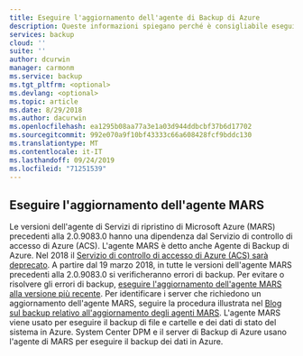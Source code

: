 ```yaml
---
title: Eseguire l'aggiornamento dell'agente di Backup di Azure
description: Queste informazioni spiegano perché è consigliabile eseguire l'aggiornamento dell'agente di Backup di Azure e dove scaricare l'aggiornamento.
services: backup
cloud: ''
suite: ''
author: dcurwin
manager: carmonm
ms.service: backup
ms.tgt_pltfrm: <optional>
ms.devlang: <optional>
ms.topic: article
ms.date: 8/29/2018
ms.author: dacurwin
ms.openlocfilehash: ea1295b08aa77a3e1a03d944ddbcbf37b6d17702
ms.sourcegitcommit: 992e070a9f10bf43333c66a608428fcf9bddc130
ms.translationtype: MT
ms.contentlocale: it-IT
ms.lasthandoff: 09/24/2019
ms.locfileid: "71251539"
---
```

## <a name="upgrade-the-mars-agent"></a>Eseguire l'aggiornamento dell'agente MARS

Le versioni dell'agente di Servizi di ripristino di Microsoft Azure (MARS) precedenti alla 2.0.9083.0 hanno una dipendenza dal Servizio di controllo di accesso di Azure (ACS). L'agente MARS è detto anche Agente di Backup di Azure. Nel 2018 il [Servizio di controllo di accesso di Azure (ACS) sarà deprecato](../articles/active-directory/develop/active-directory-acs-migration.md). A partire dal 19 marzo 2018, in tutte le versioni dell'agente MARS precedenti alla 2.0.9083.0 si verificheranno errori di backup. Per evitare o risolvere gli errori di backup, [eseguire l'aggiornamento dell'agente MARS alla versione più recente](https://go.microsoft.com/fwlink/?linkid=229525). Per identificare i server che richiedono un aggiornamento dell'agente MARS, seguire la procedura illustrata nel [Blog sul backup relativo all'aggiornamento degli agenti MARS](https://blogs.technet.microsoft.com/srinathv/2018/01/17/updating-azure-backup-agents/). L'agente MARS viene usato per eseguire il backup di file e cartelle e dei dati di stato del sistema in Azure. System Center DPM e il server di Backup di Azure usano l'agente di MARS per eseguire il backup dei dati in Azure.
